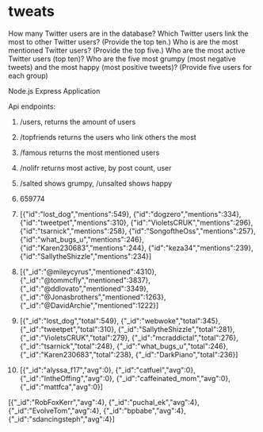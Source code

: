 # tweats

How many Twitter users are in the database?
Which Twitter users link the most to other Twitter users? (Provide the top ten.)
Who is are the most mentioned Twitter users? (Provide the top five.)
Who are the most active Twitter users (top ten)?
Who are the five most grumpy (most negative tweets) and the most happy (most positive tweets)? (Provide five users for each group)


Node.js Express Application


Api endpoints:

1. /users, returns the amount of users
2. /topfriends returns the users who link others the most
3. /famous returns the most mentioned users
4. /nolifr returns most active, by post count, user
5. /salted shows grumpy, /unsalted shows happy


1. 659774
2. [{"id":"lost_dog","mentions":549},
 {"id":"dogzero","mentions":334},
 {"id":"tweetpet","mentions":310},
 {"id":"VioletsCRUK","mentions":296},
 {"id":"tsarnick","mentions":258},
 {"id":"SongoftheOss","mentions":257},
 {"id":"what_bugs_u","mentions":246},
 {"id":"Karen230683","mentions":244},
 {"id":"keza34","mentions":239},
 {"id":"SallytheShizzle","mentions":234}]
 
 3. [{"_id":"@mileycyrus","mentioned":4310},
 {"_id":"@tommcfly","mentioned":3837},
 {"_id":"@ddlovato","mentioned":3349},
 {"_id":"@Jonasbrothers","mentioned":1263},
 {"_id":"@DavidArchie","mentioned":1222}]
 
 4. [{"_id":"lost_dog","total":549},
 {"_id":"webwoke","total":345},
 {"_id":"tweetpet","total":310},
 {"_id":"SallytheShizzle","total":281},
 {"_id":"VioletsCRUK","total":279},
 {"_id":"mcraddictal","total":276},
 {"_id":"tsarnick","total":248},
 {"_id":"what_bugs_u","total":246},
 {"_id":"Karen230683","total":238},
 {"_id":"DarkPiano","total":236}]
 
 5. [{"_id":"alyssa_f17","avg":0},
 {"_id":"catfuel","avg":0},
 {"_id":"IntheOffing","avg":0},
 {"_id":"caffeinated_mom","avg":0},
 {"_id":"mattfca","avg":0}]
 
 [{"_id":"RobFoxKerr","avg":4},
{"_id":"puchal_ek","avg":4},
{"_id":"EvolveTom","avg":4},
{"_id":"bpbabe","avg":4},
{"_id":"sdancingsteph","avg":4}]
